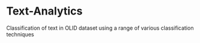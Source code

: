 # Text-Analytics
Classification of text in OLID dataset using a range of various classification techniques
